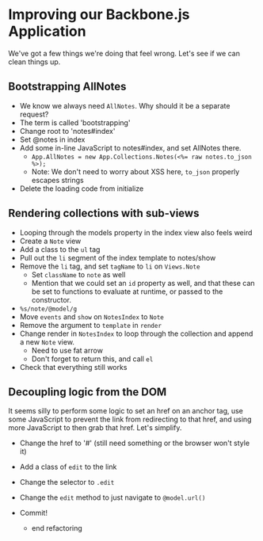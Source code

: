 Improving our Backbone.js Application
==

We've got a few things we're doing that feel wrong. Let's see if we can clean
things up.

Bootstrapping AllNotes
--

- We know we always need `AllNotes`. Why should it be a separate request?
- The term is called 'bootstrapping'
- Change root to 'notes#index'
- Set @notes in index
- Add some in-line JavaScript to notes#index, and set AllNotes there.
  - `App.AllNotes = new App.Collections.Notes(<%= raw notes.to_json %>);`
  - Note: We don't need to worry about XSS here, `to_json` properly escapes
    strings
- Delete the loading code from initialize

Rendering collections with sub-views
--

- Looping through the models property in the index view also feels weird
- Create a `Note` view
- Add a class to the `ul` tag
- Pull out the `li` segment of the index template to notes/show
- Remove the `li` tag, and set `tagName` to `li` on `Views.Note`
  - Set `className` to `note` as well
  - Mention that we could set an `id` property as well, and that these can be
    set to functions to evaluate at runtime, or passed to the constructor.
- `%s/note/@model/g`
- Move `events` and `show` on `NotesIndex` to `Note`
- Remove the argument to `template` in `render`
- Change render in `NotesIndex` to loop through the collection and append a new
  `Note` view.
  - Need to use fat arrow
  - Don't forget to return this, and call `el`
- Check that everything still works

Decoupling logic from the DOM
--

It seems silly to perform some logic to set an href on an anchor tag, use some
JavaScript to prevent the link from redirecting to that href, and using more
JavaScript to then grab that href. Let's simplify.

- Change the href to '#' (still need something or the browser won't style it)
- Add a class of `edit` to the link
- Change the selector to `.edit`
- Change the `edit` method to just navigate to `@model.url()`

- Commit!
  - end refactoring
